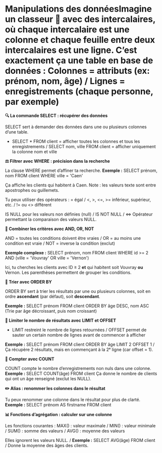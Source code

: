 # Manipulations des donnéesImagine un classeur 📁 avec des intercalaires, où chaque intercalaire est une **colonne** et chaque feuille entre deux intercalaires est une **ligne**. C’est exactement ça une table en base de données : **Colonnes** = attributs (ex: prénom, nom, âge) / **Lignes** = enregistrements (chaque personne, par exemple)

**🔍 La commande SELECT : récupérer des données**

SELECT sert à demander des données dans une ou plusieurs colonnes d’une table.

- SELECT * FROM client = afficher toutes les colonnes et tous les enregistrements / SELECT nom, ville FROM client = afficher uniquement la colonne nom et ville



**⚖️ Filtrer avec WHERE : précision dans la recherche**

La clause WHERE permet d’affiner ta recherche. **Exemple :** SELECT prénom, nom FROM client WHERE ville = 'Caen'

Ça affiche les clients qui habitent à Caen. Note : les valeurs texte sont entre apostrophes ou guillemets.

Tu peux utiliser des opérateurs : = égal / <, >, <=, >= inférieur, supérieur, etc. / != ou <> différent

IS NULL pour les valeurs non définies (null) / IS NOT NULL / <=> Opérateur permettant la comparaison des valeurs NULL.



**🔗 Combiner les critères avec AND, OR, NOT**

AND = toutes les conditions doivent être vraies / OR = au moins une condition est vraie / NOT = inverse la condition (exclut)

**Exemple complexe :** SELECT prénom, nom FROM client WHERE id >= 2 AND (ville = 'Vouvray' OR ville = 'Vernon')

Ici, tu cherches les clients avec ID ≥ 2 **et** qui habitent soit Vouvray **ou** Vernon. Les parenthèses permettent de grouper les conditions.



**🔢 Trier avec ORDER BY**

ORDER BY sert à trier les résultats par une ou plusieurs colonnes, soit en ordre **ascendant** (par défaut), soit **descendant**.

**Exemple :** SELECT prénom FROM client ORDER BY âge DESC, nom ASC (Trie par âge décroissant, puis nom croissant)



**🚦 Limiter le nombre de résultats avec LIMIT et OFFSET**

- LIMIT restreint le nombre de lignes retournées / OFFSET permet de sauter un certain nombre de lignes avant de commencer à afficher

**Exemple :** SELECT prénom FROM client ORDER BY âge LIMIT 2 OFFSET 1 / Ça récupère 2 résultats, mais en commençant à la 2ᵉ ligne (car offset = 1).

**🔢 Compter avec COUNT**

COUNT compte le nombre d’enregistrements non nuls dans une colonne. **Exemple :** SELECT COUNT(âge) FROM client Ça donne le nombre de clients qui ont un âge renseigné (exclut les NULL).



**✏️ Alias : renommer les colonnes dans le résultat**

Tu peux renommer une colonne dans le résultat pour plus de clarté. **Exemple :** SELECT prénom AS firstname FROM client



**📊 Fonctions d’agrégation : calculer sur une colonne**

Les fonctions courantes : MAX() : valeur maximale / MIN() : valeur minimale / SUM() : somme des valeurs / AVG() : moyenne des valeurs

Elles ignorent les valeurs NULL. / **Exemple :** SELECT AVG(âge) FROM client / Donne la moyenne des âges des clients.
